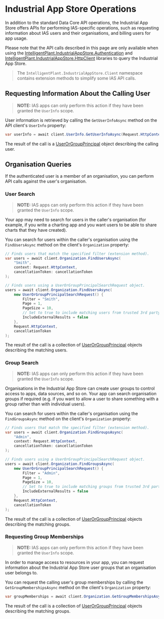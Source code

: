 # Industrial App Store Operations

In addition to the standard Data Core API operations, the Industrial App Store offers APIs for performing IAS-specific operations, such as requesting information about IAS users and their organisations, and billing users for app usage.

Please note that the API calls described in this page are only available when using the [IntelligentPlant.IndustrialAppStore.Authentication](/src/IntelligentPlant.IndustrialAppStore.Authentication) and [IntelligentPlant.IndustrialAppStore.HttpClient](/src/IntelligentPlant.IndustrialAppStore.HttpClient) libraries to query the Industrial App Store.

> The `IntelligentPlant.IndustrialAppStore.Client` namespace contains extension methods to simplify some IAS API calls.


## Requesting Information About the Calling User

> **NOTE:**
> IAS apps can only perform this action if they have been granted the `UserInfo` scope.


User information is retrieved by calling the `GetUserInfoAsync` method on the API client's `UserInfo` property:

```csharp
var userInfo = await client.UserInfo.GetUserInfoAsync(Request.HttpContext, cancellationToken);
```

The result of the call is a [UserOrGroupPrincipal](/src/IntelligentPlant.IndustrialAppStore.HttpClient/Model/UserOrGroupPrincipal.cs) object describing the calling user.


## Organisation Queries

If the authenticated user is a member of an organisation, you can perform API calls against the user's organisation.


### User Search

> **NOTE:**
> IAS apps can only perform this action if they have been granted the `UserInfo` scope.


Your app may need to search for users in the caller's organisation (for example, if you write a charting app and you want users to be able to share charts that they have created).

You can search for users within the caller's organisation using the `FindUsersAsync` method on the client's `Organization` property:

```csharp
// Finds users that match the specified filter (extension method).
var users = await client.Organization.FindUsersAsync(
    "Smith",
    context: Request.HttpContext,
    cancellationToken: cancellationToken
);

// Finds users using a UserOrGroupPrincipalSearchRequest object.
users = await client.Organization.FindUsersAsync(
    new UserOrGroupPrincipalSearchRequest() {
        Filter = "Smith",
        Page = 1,
        PageSize = 10,
        // Set to true to include matching users from trusted 3rd party organisations.
        IncludeExternalResults = false
    },
    Request.HttpContext,
    cancellationToken
);
```

The result of the call is a collection of [UserOrGroupPrincipal](/src/IntelligentPlant.IndustrialAppStore.HttpClient/Model/UserOrGroupPrincipal.cs) objects describing the matching users.


### Group Search

> **NOTE:**
> IAS apps can only perform this action if they have been granted the `UserInfo` scope.


Organisations in the Industrial App Store can create user groups to control access to apps, data sources, and so on. Your app can search organisation groups if required (e.g. if you want to allow a user to share something with a group rather than with individual users).

You can search for users within the caller's organisation using the `FindGroupsAsync` method on the client's `Organization` property:

```csharp
// Finds users that match the specified filter (extension method).
var users = await client.Organization.FindGroupsAsync(
    "Admin",
    context: Request.HttpContext,
    cancellationToken: cancellationToken
);

// Finds users using a UserOrGroupPrincipalSearchRequest object.
users = await client.Organization.FindGroupsAsync(
    new UserOrGroupPrincipalSearchRequest() {
        Filter = "Admin",
        Page = 1,
        PageSize = 10,
        // Set to true to include matching groups from trusted 3rd party organisations.
        IncludeExternalResults = false
    },
    Request.HttpContext,
    cancellationToken
);
```

The result of the call is a collection of [UserOrGroupPrincipal](/src/IntelligentPlant.IndustrialAppStore.HttpClient/Model/UserOrGroupPrincipal.cs) objects describing the matching groups.


### Requesting Group Memberships

> **NOTE:**
> IAS apps can only perform this action if they have been granted the `UserInfo` scope.


In order to manage access to resources in your app, you can request information about the Industrial App Store user groups that an organisation user belongs to.

You can request the calling user's group memberships by calling the `GetGroupMembershipsAsync` method on the client's `Organization` property:

```csharp
var groupMemberships = await client.Organization.GetGroupMembershipsAsync(Request.HttpContext, cancellationToken);
```

The result of the call is a collection of [UserOrGroupPrincipal](/src/IntelligentPlant.IndustrialAppStore.HttpClient/Model/UserOrGroupPrincipal.cs) objects describing the matching groups.
